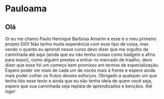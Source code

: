 # Pauloama

## Olá

Oi eu me chamo Paulo Henrique Barbosa Amarim e esse é o meu primeiro projeto DIO! Não tenho muita experiência com esse tipo de coisa, mas vendo o quanto eu aprendi nesse curso devo dizer que me orgulho da caminhada até aqui (ainda que eu não tenha coisas como badgets e afins para expor), como alguém prestes a entrar no mercado de traalho, devo dizer que esse foi um começo bem promisso em termos de especialização. Espero poder ver mais de cada um de vocês mais à frente e espero ainda mais poder colher os frutos desses esforços. Obrigado a qualquer um que tenha lido esse texto e ainda que eu não tenha ideia de quem você seja, espero que sua caminhada seja replata de aprendizados e bençãos. Até logo!